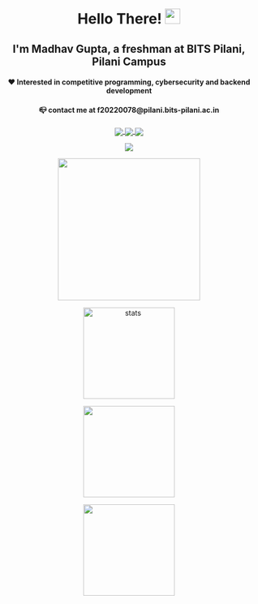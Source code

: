 

<h1 align="center">Hello There! <img src="https://media.giphy.com/media/hvRJCLFzcasrR4ia7z/giphy.gif" width="30px"></h1>

<!-- ### I'm Madhav Gupta, a freshman at BITS Pilani, Pilani Campus -->
<!-- #### ❤️ Interested in competitive programming and backend development -->
<!-- #### 📪 contact me at f20220078@pilani.bits-pilani.ac.in -->

<!-- I LOVE TO CENTER STUFFFFF -->

<h2 align="center"> I'm Madhav Gupta, a freshman at BITS Pilani, Pilani Campus </h2>
<h4 align="center"> ❤️ Interested in competitive programming, cybersecurity and backend development </h4>
<h4 align="center"> 📪 contact me at f20220078@pilani.bits-pilani.ac.in </h4>

<p align="center"> <a href= "https://atcoder.jp/users/nannu"><img align="center" src="https://badges.joonhyung.xyz/atcoder/nannu.svg" /> </a>
 <a href="https://codeforces.com/profile/nannu"> <img align="center" src="https://badges.joonhyung.xyz/codeforces/nannu.svg" />  </a>
  <a href="https://www.codechef.com/users/madhav277"> <img align="center" src="https://cp-logo.vercel.app/codechef/madhav277?logo=true" /> </a> </p>



<!-- <p align="center"><img align="center" src="https://badges.joonhyung.xyz/codeforces/nannu.svg" /></p>
<p align="right"><img align="center" src="https://cp-logo.vercel.app/codechef/madhav277?logo=true" /></p> -->
<!-- [![Codeforces](https://badges.joonhyung.xyz/codeforces/nannu.svg)](https://codeforces.com/profile/nannu)
[![Codechef](https://cp-logo.vercel.app/codechef/madhav277?logo=true)](https://www.codechef.com/users/madhav277) -->



<p align="center"><img align="center" src="https://visitor-badge.laobi.icu/badge?page_id=madhavgupta2775.visitor-badge" /> </p>


<!-- ![visitors](https://visitor-badge.glitch.me/badge?page_id=${madhavgupta2775}) -->
<!-- [![Codeforces Stats](https://codeforces-readme-stats.vercel.app/api/card?username=nannu&theme=midnight-purple&show_icons=true&hide_border=true)](https://codeforces.com/profile/nannu) -->


<p align="center"><img align="center" height="280em" src="https://codeforces-readme-stats.vercel.app/api/card?username=nannu&theme=midnight-purple&show_icons=true&hide_border=true" /> </p>

<p align="center"><img align="center" height= "180em" src="https://github-readme-stats-madhavgupta2775.vercel.app/api/top-langs?username=madhavgupta2775&theme=midnight-purple&show_icons=true&hide_border=true&&locale=en&layout=compact&langs_count=8" alt="stats" /> </p>    

<p align="center"><img align = "center" height="180em" src="https://github-readme-stats-madhavgupta2775.vercel.app/api?username=madhavgupta2775&theme=midnight-purple&show_icons=true&hide_border=true" /></p>


<!-- <p align="center"><img align = "right" height="200em" src="https://github-readme-stats-madhavgupta2775.vercel.app/api?username=madhavgupta2775&theme=midnight-purple&show_icons=true&hide_border=true" /></p> <br> <br> -->


<p align="center"><img align = "center" height = "180em" src="https://github-readme-streak-stats.herokuapp.com/?user=madhavgupta2775&theme=midnight-purple&hide_border=true" /></p> 
<!---
madhavgupta2775/madhavgupta2775 is a ✨ special ✨ repository because its `README.md` (this file) appears on your GitHub profile.
You can click the Preview link to take a look at your changes.
--->












<!--
they say that a message encrypted using this encryption can't be read without the key.....
welp, I guess I'll believe them and give you the key too
token: gAAAAABkVpRJja6rzgh_jvsVbWpBgLG7qX8pewhk4H0A30A6VtIm-FAOMTwmIW-w2ofx-DtKbEWluW8ann_l5WX8Ml4UTQZkod_DV3slIDrDjEOWYfdcyFbOggenwM95M8n-zr4i3Bqcvq_UDkp4iALQWedDSLxs5FVNHYYZvALxjooQNLoetfwhLQYoYD8wsyeWq_qBfSerk3PWAR5vmG_vvYO7Umgwi3orBYHv3uHhHDYDo11YvaF2BlKxwN7M9wAVRempJzFXb3V7I9vn1ANZTRRTQztql9BlFFbY2Yoaucf8VGLKJX4=
key: XoLk8CRZk7XBZo2l0r5AtLJn5cxZ3yUXM8FsZ3OM1Ys=
-->































<!-- still unable to figure it out?....me too lol... though the encrytion algo was called skynet or smth... aaaa can't remember it correctly :( -->
